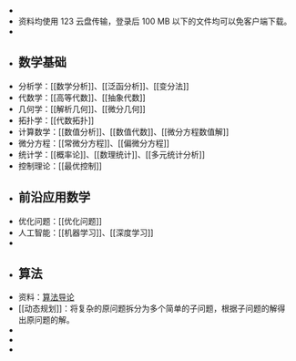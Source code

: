 -
- 资料均使用 123 云盘传输，登录后 100 MB 以下的文件均可以免客户端下载。
-
- ## 数学基础
- 分析学：[[数学分析]]、[[泛函分析]]、[[变分法]]
- 代数学：[[高等代数]]、[[抽象代数]]
- 几何学：[[解析几何]]、[[微分几何]]
- 拓扑学：[[代数拓扑]]
- 计算数学：[[数值分析]]、[[数值代数]]、[[微分方程数值解]]
- 微分方程：[[常微分方程]]、[[偏微分方程]]
- 统计学：[[概率论]]、[[数理统计]]、[[多元统计分析]]
- 控制理论：[[最优控制]]
- ## 前沿应用数学
- 优化问题：[[优化问题]]
- 人工智能：[[机器学习]]、[[深度学习]]
-
- ## 算法
- 资料：[算法导论](https://www.123pan.com/s/plj7Vv-rm223.html)
- [[动态规划]]：将复杂的原问题拆分为多个简单的子问题，根据子问题的解得出原问题的解。
-
-
-